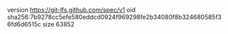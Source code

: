 version https://git-lfs.github.com/spec/v1
oid sha256:7b9278cc5efe580eddcd0924f969298fe2b34080f8b324680585f36fd6d6515c
size 63852
